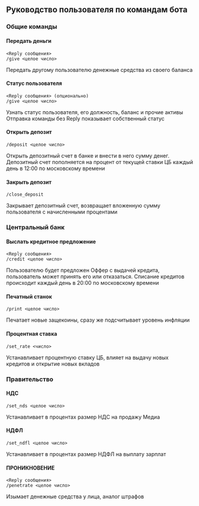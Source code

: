 ## Руководство пользователя по командам бота


### Общие команды

#### Передать деньги
```
<Reply сообщения>
/give <целое число>
```

Передать другому пользователю денежные средства из своего баланса

#### Статус пользователя
```
<Reply сообщения> (опционально)
/give <целое число>
```

Узнать статус пользователя, его должность, баланс и прочие активы
Отправка команды без Reply показывает собственный статус

#### Открыть депозит
```
/deposit <целое число>
```

Открыть депозитный счет в банке и внести в него сумму денег. Депозитный счет пополняется на процент от текущей ставки ЦБ каждый день в 12:00 по московскому времени

#### Закрыть депозит
```
/close_deposit
```

Закрывает депозитный счет, возвращает вложенную сумму пользователя с начисленными процентами


### Центральный банк

#### Выслать кредитное предложение
```
<Reply сообщения>
/credit <целое число>
```

Пользователю будет предложен Оффер с выдачей кредита, пользователь может принять его или отказаться. Списание кредитов происходит каждый день в 20:00 по московскому времени

#### Печатный станок
```
/print <целое число>
```

Печатает новые защекоины, сразу же подсчитывает уровень инфляции

#### Процентная ставка
```
/set_rate <число>
```

Устанавливает процентную ставку ЦБ, влияет на выдачу новых кредитов и открытие новых вкладов

### Правительство

#### НДС
```
/set_nds <целое число>
```

Устанавливает в процентах размер НДС на продажу Медиа

#### НДФЛ
```
/set_ndfl <целое число>
```

Устанавливает в процентах размер НДФЛ на выплату зарплат

#### ПРОНИКНОВЕНИЕ
```
<Reply сообщения>
/penetrate <целое число>
```

Изымает денежные средства у лица, аналог штрафов

